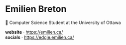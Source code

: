 # Emilien Breton

📝 Computer Science Student at the University of Ottawa

**website** &middot; <https://emilien.ca/>\
**socials** &middot; <https://edgie.emilien.ca/>
